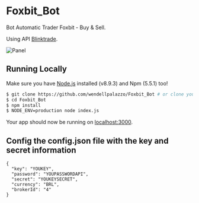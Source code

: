 # Foxbit_Bot
Bot Automatic Trader Foxbit - Buy & Sell.

Using API  [Blinktrade](https://blinktrade.com/docs/#trade-api).

![Panel](http://image.prntscr.com/image/6c2313f622e34b52b7d309179ddeeb42.png)

## Running Locally

Make sure you have [Node.js](http://nodejs.org/) installed (v8.9.3) and Npm (5.5.1) too!

```sh
$ git clone https://github.com/wendellpalazzo/Foxbit_Bot # or clone your own fork
$ cd Foxbit_Bot
$ npm install
$ NODE_ENV=production node index.js
```

Your app should now be running on [localhost:3000](http://localhost:3000/).

## Config the config.json file with the key and secret information

```
{
  "key": "YOUKEY",
  "password": "YOUPASSWORDAPI",
  "secret": "YOUKEYSECRET",
  "currency": "BRL",
  "brokerId": "4"
}
```

